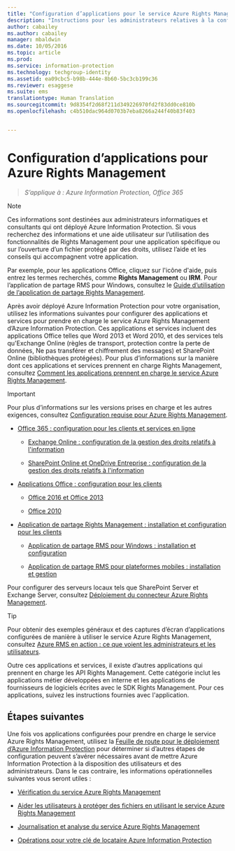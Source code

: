 ```yaml
---
title: "Configuration d’applications pour le service Azure Rights Management | Azure Information Protection"
description: "Instructions pour les administrateurs relatives à la configuration d’applications et de services pour prendre en charge le service de protection Azure Rights Management d’Azure Information Protection. par exemple des applications Office telles que Word 2013 et Word 2010, et des services tels qu’Exchange Online (règles de transport, protection contre la perte de données, Ne pas transférer et chiffrement des messages) et SharePoint Online (bibliothèques protégées)."
author: cabailey
ms.author: cabailey
manager: mbaldwin
ms.date: 10/05/2016
ms.topic: article
ms.prod: 
ms.service: information-protection
ms.technology: techgroup-identity
ms.assetid: ea09cbc5-b98b-444e-8b60-5bc3cb199c36
ms.reviewer: esaggese
ms.suite: ems
translationtype: Human Translation
ms.sourcegitcommit: 9d8354f2d68f211d349226970fd2f83dd0ce810b
ms.openlocfilehash: c4b510dac964d0703b7eba8266a244f40b83f403


---
```


# <a name="configuring-applications-for-azure-rights-management"></a>Configuration d’applications pour Azure Rights Management

>*S’applique à : Azure Information Protection, Office 365*

> [!NOTE]
> Ces informations sont destinées aux administrateurs informatiques et consultants qui ont déployé Azure Information Protection. Si vous recherchez des informations et une aide utilisateur sur l’utilisation des fonctionnalités de Rights Management pour une application spécifique ou sur l’ouverture d’un fichier protégé par des droits, utilisez l’aide et les conseils qui accompagnent votre application.
>
> Par exemple, pour les applications Office, cliquez sur l'icône d'aide, puis entrez les termes recherchés, comme **Rights Management** ou **IRM**. Pour l’application de partage RMS pour Windows, consultez le [Guide d’utilisation de l’application de partage Rights Management](../rms-client/sharing-app-user-guide.md).

Après avoir déployé Azure Information Protection pour votre organisation, utilisez les informations suivantes pour configurer des applications et services pour prendre en charge le service Azure Rights Management d’Azure Information Protection. Ces applications et services incluent des applications Office telles que Word 2013 et Word 2010, et des services tels qu'Exchange Online (règles de transport, protection contre la perte de données, Ne pas transférer et chiffrement des messages) et SharePoint Online (bibliothèques protégées). Pour plus d’informations sur la manière dont ces applications et services prennent en charge Rights Management, consultez [Comment les applications prennent en charge le service Azure Rights Management](../understand-explore/applications-support.md).

> [!IMPORTANT]
> Pour plus d’informations sur les versions prises en charge et les autres exigences, consultez [Configuration requise pour Azure Rights Management](../get-started/requirements-azure-rms.md).

-   [Office 365 : configuration pour les clients et services en ligne](configure-office365.md)

    -   [Exchange Online : configuration de la gestion des droits relatifs à l'information](configure-office365.md#exchange-online-irm-configuration)

    -   [SharePoint Online et OneDrive Entreprise : configuration de la gestion des droits relatifs à l'information](configure-office365.md#sharepoint-online-and-onedrive-for-business-irm-configuration)

- [Applications Office : configuration pour les clients](configure-office-apps.md)

    -   [Office 2016 et Office 2013](configure-office-apps.md#office-2016-and-office-2013)

    -   [Office 2010](configure-office-apps.md#office-2010)

-   [Application de partage Rights Management : installation et configuration pour les clients](configure-sharing-app.md)

    -   [Application de partage RMS pour Windows : installation et configuration](configure-sharing-app.md#the-rms-sharing-application-for-windows-installation-and-configuration)

    -   [Application de partage RMS pour plateformes mobiles : installation et gestion](configure-sharing-app.md#the-rms-sharing-application-for-mobile-platforms-installation-and-management)


Pour configurer des serveurs locaux tels que SharePoint Server et Exchange Server, consultez [Déploiement du connecteur Azure Rights Management](deploy-rms-connector.md).

> [!TIP]
> Pour obtenir des exemples généraux et des captures d’écran d’applications configurées de manière à utiliser le service Azure Rights Management, consultez [Azure RMS en action : ce que voient les administrateurs et les utilisateurs](../understand-explore/what-admins-users-see.md).


Outre ces applications et services, il existe d’autres applications qui prennent en charge les API Rights Management. Cette catégorie inclut les applications métier développées en interne et les applications de fournisseurs de logiciels écrites avec le SDK Rights Management. Pour ces applications, suivez les instructions fournies avec l'application.

## <a name="next-steps"></a>Étapes suivantes
Une fois vos applications configurées pour prendre en charge le service Azure Rights Management, utilisez la [Feuille de route pour le déploiement d’Azure Information Protection](../plan-design/deployment-roadmap.md) pour déterminer si d’autres étapes de configuration peuvent s’avérer nécessaires avant de mettre Azure Information Protection à la disposition des utilisateurs et des administrateurs. Dans le cas contraire, les informations opérationnelles suivantes vous seront utiles :

- [Vérification du service Azure Rights Management](verify.md)

- [Aider les utilisateurs à protéger des fichiers en utilisant le service Azure Rights Management](help-users.md)

- [Journalisation et analyse du service Azure Rights Management](log-analyze-usage.md)

- [Opérations pour votre clé de locataire Azure Information Protection](operations-tenant-key.md)





<!--HONumber=Nov16_HO2-->


